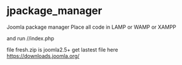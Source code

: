 # jpackage_manager
Joomla package manager
Place all code in LAMP or WAMP or XAMPP 

and run //index.php

file fresh.zip is joomla2.5+
get lastest file here
https://downloads.joomla.org/

